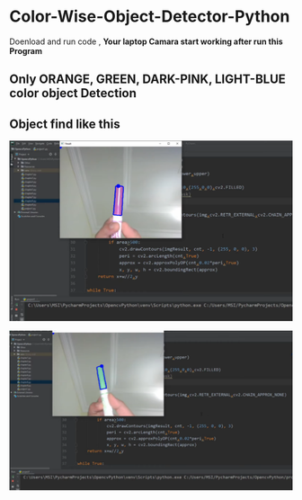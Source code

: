 # Color-Wise-Object-Detector-Python

Doenload and run code , **Your laptop Camara start working after run this Program**

## Only **ORANGE, GREEN, DARK-PINK, LIGHT-BLUE color** object Detection

## Object find like this
![](snapshot.png)

![](snapshoot-2.png)

